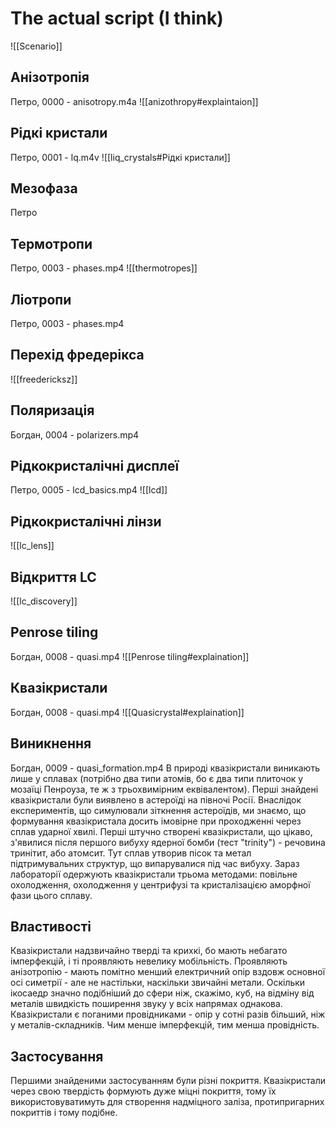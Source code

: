 # The actual script (I think)
![[Scenario]]

## Анізотропія
Петро, 0000 - anisotropy.m4a
![[anizothropy#explaintaion]]
## Рідкі кристали
Петро, 0001 - lq.m4v
![[liq_crystals#Рідкі кристали]]
## Мезофаза
Петро
## Термотропи
Петро, 0003 - phases.mp4
![[thermotropes]]
## Ліотропи
Петро, 0003 - phases.mp4
## Перехід фредерікса
![[freedericksz]]
## Поляризація
Богдан, 0004 - polarizers.mp4
## Рідкокристалічні дисплеї
Петро, 0005 - lcd_basics.mp4
![[lcd]]
## Рідкокристалічні лінзи
![[lc_lens]]
## Відкриття LC
![[lc_discovery]]
## Penrose tiling
Богдан, 0008 - quasi.mp4
![[Penrose tiling#explaination]]
 ## Квазікристали
Богдан, 0008 - quasi.mp4
![[Quasicrystal#explaination]]
## Виникнення
Богдан, 0009 - quasi_formation.mp4
В природі квазікристали виникають лише у сплавах (потрібно два типи атомів, бо є два типи плиточок у мозаїці Пенроуза, те ж з трьохвимірним еквівалентом). Перші знайдені квазікристали були виявлено в астероїді на півночі Росії. Внаслідок експериментів, що симулювали зіткнення астероїдів, ми знаємо, що формування квазікристала досить імовірне при проходженні через сплав ударної хвилі. Перші штучно створені квазікристали, що цікаво, з'явилися після першого вибуху ядерної бомби (тест "trinity") - речовина тринітит, або атомсит. Тут сплав утворив пісок та метал підтримувальних структур, що випарувалися під час вибуху. Зараз лабораторії одержують квазікристали трьома методами: повільне охолодження, охолодження у центрифузі та кристалізацією аморфної фази цього сплаву.
## Властивості
Квазікристали надзвичайно тверді та крихкі, бо мають небагато імперфекцій, і ті проявляють невелику мобільність. Проявляють анізотропію - мають помітно менший електричний опір вздовж основної осі симетрії - але не настільки, наскільки звичайні метали. Оскільки ікосаедр значно подібніший до сфери ніж, скажімо, куб, на відміну від металів швидкість поширення звуку у всіх напрямах однакова. Квазікристали є поганими провідниками - опір у сотні разів більший, ніж у металів-складників. Чим менше імперфекцій, тим менша провідність.
## Застосування
Першими знайденими застосуванням були різні покриття. Квазікристали через свою твердість формують дуже міцні покриття, тому їх використовуватимуть для створення надміцного заліза, протипригарних покриттів і тому подібне.